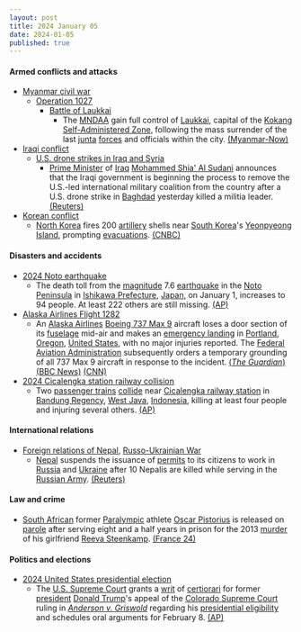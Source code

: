 ```yaml
---
layout: post
title: 2024 January 05
date: 2024-01-05
published: true
---
```



#### Armed conflicts and attacks

* [Myanmar civil war](https://en.wikipedia.org/wiki/Myanmar_civil_war_%282021%E2%80%93present%29 "Myanmar civil war (2021–present)")
  * [Operation 1027](https://en.wikipedia.org/wiki/Operation_1027 "Operation 1027")
    * [Battle of Laukkai](https://en.wikipedia.org/wiki/Battle_of_Laukkai "Battle of Laukkai")
      * The [MNDAA](https://en.wikipedia.org/wiki/Myanmar_National_Democratic_Alliance_Army "Myanmar National Democratic Alliance Army") gain full control of [Laukkai](https://en.wikipedia.org/wiki/Laukkai "Laukkai"), capital of the [Kokang Self-Administered Zone](https://en.wikipedia.org/wiki/Kokang_Self-Administered_Zone "Kokang Self-Administered Zone"), following the mass surrender of the last [junta](https://en.wikipedia.org/wiki/State_Administration_Council "State Administration Council") [forces](https://en.wikipedia.org/wiki/Tatmadaw "Tatmadaw") and officials within the city. [(Myanmar-Now)](https://myanmar-now.org/en/news/mndaa-captures-military-command-centre-outside-laukkai-taking-full-control-of-city/)
* [Iraqi conflict](https://en.wikipedia.org/wiki/Iraqi_conflict "Iraqi conflict")
  * [U.S. drone strikes in Iraq and Syria](https://en.wikipedia.org/wiki/Attacks_on_U.S._bases_in_Iraq%2C_Jordan%2C_and_Syria_%282023%E2%80%93present%29#U.S._response "Attacks on U.S. bases in Iraq, Jordan, and Syria (2023–present)")
    * [Prime Minister](https://en.wikipedia.org/wiki/Prime_Minister_of_Iraq "Prime Minister of Iraq") of [Iraq](https://en.wikipedia.org/wiki/Iraq "Iraq") [Mohammed Shia' Al Sudani](https://en.wikipedia.org/wiki/Mohammed_Shia%27_Al_Sudani "Mohammed Shia' Al Sudani") announces that the Iraqi government is beginning the process to remove the U.S.-led international military coalition from the country after a U.S. drone strike in [Baghdad](https://en.wikipedia.org/wiki/Baghdad "Baghdad") yesterday killed a militia leader. [(Reuters)](https://www.reuters.com/world/middle-east/iraq-prepares-close-down-us-led-coalitions-mission-pm-statement-2024-01-05/)
* [Korean conflict](https://en.wikipedia.org/wiki/Korean_conflict "Korean conflict")
  * [North Korea](https://en.wikipedia.org/wiki/North_Korea "North Korea") fires 200 [artillery](https://en.wikipedia.org/wiki/Artillery "Artillery") shells near [South Korea](https://en.wikipedia.org/wiki/South_Korea "South Korea")'s [Yeonpyeong Island](https://en.wikipedia.org/wiki/Yeonpyeongdo "Yeonpyeongdo"), prompting [evacuations](https://en.wikipedia.org/wiki/Emergency_evacuation "Emergency evacuation"). [(CNBC)](https://www.cnbc.com/2024/01/05/south-korea-evacuates-yeonpyeong-island-after-pyongyang-provocation.html)

#### Disasters and accidents

* [2024 Noto earthquake](https://en.wikipedia.org/wiki/2024_Noto_earthquake "2024 Noto earthquake")
  * The death toll from the [magnitude](https://en.wikipedia.org/wiki/Richter_scale "Richter scale") 7.6 [earthquake](https://en.wikipedia.org/wiki/List_of_earthquakes_in_Japan "List of earthquakes in Japan") in the [Noto Peninsula](https://en.wikipedia.org/wiki/Noto_Peninsula "Noto Peninsula") in [Ishikawa Prefecture](https://en.wikipedia.org/wiki/Ishikawa_Prefecture "Ishikawa Prefecture"), [Japan](https://en.wikipedia.org/wiki/Japan "Japan"), on January 1, increases to 94 people. At least 222 others are still missing. [(AP)](https://apnews.com/article/earthquake-rescue-ishikawa-japan-disaster-missing-coastline-7063cef9950f59b9702a6fc8364ff363)
* [Alaska Airlines Flight 1282](https://en.wikipedia.org/wiki/Alaska_Airlines_Flight_1282 "Alaska Airlines Flight 1282")
  * An [Alaska Airlines](https://en.wikipedia.org/wiki/Alaska_Airlines "Alaska Airlines") [Boeing 737 Max 9](https://en.wikipedia.org/wiki/Boeing_737_Max_9 "Boeing 737 Max 9") aircraft loses a door section of its [fuselage](https://en.wikipedia.org/wiki/Fuselage "Fuselage") mid-air and makes an [emergency landing](https://en.wikipedia.org/wiki/Emergency_landing "Emergency landing") in [Portland](https://en.wikipedia.org/wiki/Portland%2C_Oregon "Portland, Oregon"), [Oregon](https://en.wikipedia.org/wiki/Oregon "Oregon"), [United States](https://en.wikipedia.org/wiki/United_States "United States"), with no major injuries reported. The [Federal Aviation Administration](https://en.wikipedia.org/wiki/Federal_Aviation_Administration "Federal Aviation Administration") subsequently orders a temporary grounding of all 737 Max 9 aircraft in response to the incident. [(*The Guardian*)](https://www.theguardian.com/us-news/2024/jan/06/alaska-airlines-grounds-boeing-737-max-9-planes-after-mid-air-window-blowout) [(BBC News)](https://www.bbc.com/news/world-us-canada-67899564) [(CNN)](https://www.cnn.com/2024/01/06/us/alaska-airlines-window-landing/index.html)
* [2024 Cicalengka station railway collision](https://en.wikipedia.org/wiki/2024_Cicalengka_station_railway_collision "2024 Cicalengka station railway collision")
  * Two [passenger trains](https://en.wikipedia.org/wiki/Passenger_train "Passenger train") [collide](https://en.wikipedia.org/wiki/Train_wreck "Train wreck") near [Cicalengka railway station](https://en.wikipedia.org/wiki/Cicalengka_railway_station "Cicalengka railway station") in [Bandung Regency](https://en.wikipedia.org/wiki/Bandung_Regency "Bandung Regency"), [West Java](https://en.wikipedia.org/wiki/West_Java "West Java"), [Indonesia](https://en.wikipedia.org/wiki/Indonesia "Indonesia"), killing at least four people and injuring several others. [(AP)](https://apnews.com/article/indonesia-train-collision-java-b9357f6ef81dd15695ba43fa5f7bb47d)

#### International relations

* [Foreign relations of Nepal](https://en.wikipedia.org/wiki/Foreign_relations_of_Nepal "Foreign relations of Nepal"), [Russo-Ukrainian War](https://en.wikipedia.org/wiki/Russo-Ukrainian_War "Russo-Ukrainian War")
  * [Nepal](https://en.wikipedia.org/wiki/Nepal "Nepal") suspends the issuance of [permits](https://en.wikipedia.org/wiki/Work_permit "Work permit") to its citizens to work in [Russia](https://en.wikipedia.org/wiki/Russia "Russia") and [Ukraine](https://en.wikipedia.org/wiki/Ukraine "Ukraine") after 10 Nepalis are killed while serving in the [Russian Army](https://en.wikipedia.org/wiki/Russian_Army "Russian Army"). [(Reuters)](https://www.reuters.com/world/asia-pacific/nepal-halts-work-permits-russia-ukraine-after-soldiers-killed-2024-01-05/)

#### Law and crime

* [South African](https://en.wikipedia.org/wiki/South_Africa "South Africa") former [Paralympic](https://en.wikipedia.org/wiki/Paralympic "Paralympic") athlete [Oscar Pistorius](https://en.wikipedia.org/wiki/Oscar_Pistorius "Oscar Pistorius") is released on [parole](https://en.wikipedia.org/wiki/Parole "Parole") after serving eight and a half years in prison for the 2013 [murder](https://en.wikipedia.org/wiki/Murder "Murder") of his girlfriend [Reeva Steenkamp](https://en.wikipedia.org/wiki/Reeva_Steenkamp "Reeva Steenkamp"). [(France 24)](https://www.france24.com/en/africa/20240105-former-paralympic-star-oscar-pistorius-released-from-s-african-jail-on-parole)

#### Politics and elections

* [2024 United States presidential election](https://en.wikipedia.org/wiki/2024_United_States_presidential_election "2024 United States presidential election")
  * The [U.S. Supreme Court](https://en.wikipedia.org/wiki/U.S._Supreme_Court "U.S. Supreme Court") grants a [writ](https://en.wikipedia.org/wiki/Writ "Writ") of [certiorari](https://en.wikipedia.org/wiki/Certiorari "Certiorari") for former [president](https://en.wikipedia.org/wiki/U.S._president "U.S. president") [Donald Trump](https://en.wikipedia.org/wiki/Donald_Trump "Donald Trump")'s appeal of the [Colorado Supreme Court](https://en.wikipedia.org/wiki/Colorado_Supreme_Court "Colorado Supreme Court") ruling in *[Anderson v. Griswold](https://en.wikipedia.org/wiki/Anderson_v._Griswold "Anderson v. Griswold")* regarding his [presidential eligibility](https://en.wikipedia.org/wiki/2024_presidential_eligibility_of_Donald_Trump "2024 presidential eligibility of Donald Trump") and schedules oral arguments for February 8. [(AP)](https://apnews.com/article/supreme-court-trump-insurrection-2024-election-0baac5ba0c1868e437e365af17eeab24)
